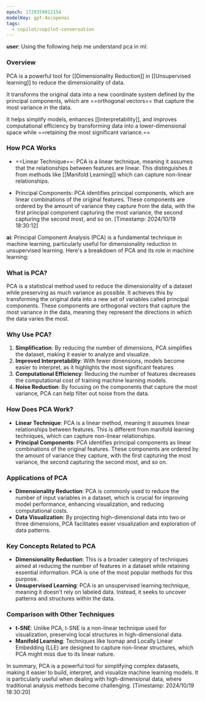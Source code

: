 ```yaml
---
epoch: 1729359012154
modelKey: gpt-4o|openai
tags:
  - copilot/copilot-conversation
---
```


**user**: Using the following help me understand pca in ml:

### Overview

PCA is a powerful tool for [[Dimensionality Reduction]] in [[Unsupervised learning]] to reduce the dimensionality of data. 

It transforms the original data into a new coordinate system defined by the principal components, which are ==orthogonal vectors== that capture the most variance in the data.

It helps simplify models, enhances [[interpretability]], and improves computational efficiency by transforming data into a lower-dimensional space while ==retaining the most significant variance.==
### How PCA Works

- ==Linear Technique==: PCA is a linear technique, meaning it assumes that the relationships between features are linear. This distinguishes it from methods like [[Manifold Learning]] which can capture non-linear relationships.

- Principal Components: PCA identifies principal components, which are linear combinations of the original features. These components are ordered by the amount of variance they capture from the data, with the first principal component capturing the most variance, the second capturing the second most, and so on.
[Timestamp: 2024/10/19 18:30:12]

**ai**: Principal Component Analysis (PCA) is a fundamental technique in machine learning, particularly useful for dimensionality reduction in unsupervised learning. Here's a breakdown of PCA and its role in machine learning:

### What is PCA?

PCA is a statistical method used to reduce the dimensionality of a dataset while preserving as much variance as possible. It achieves this by transforming the original data into a new set of variables called principal components. These components are orthogonal vectors that capture the most variance in the data, meaning they represent the directions in which the data varies the most.

### Why Use PCA?

1. **Simplification**: By reducing the number of dimensions, PCA simplifies the dataset, making it easier to analyze and visualize.
2. **Improved Interpretability**: With fewer dimensions, models become easier to interpret, as it highlights the most significant features.
3. **Computational Efficiency**: Reducing the number of features decreases the computational cost of training machine learning models.
4. **Noise Reduction**: By focusing on the components that capture the most variance, PCA can help filter out noise from the data.

### How Does PCA Work?

- **Linear Technique**: PCA is a linear method, meaning it assumes linear relationships between features. This is different from manifold learning techniques, which can capture non-linear relationships.
- **Principal Components**: PCA identifies principal components as linear combinations of the original features. These components are ordered by the amount of variance they capture, with the first capturing the most variance, the second capturing the second most, and so on.

### Applications of PCA

- **Dimensionality Reduction**: PCA is commonly used to reduce the number of input variables in a dataset, which is crucial for improving model performance, enhancing visualization, and reducing computational costs.
- **Data Visualization**: By projecting high-dimensional data into two or three dimensions, PCA facilitates easier visualization and exploration of data patterns.

### Key Concepts Related to PCA

- **Dimensionality Reduction**: This is a broader category of techniques aimed at reducing the number of features in a dataset while retaining essential information. PCA is one of the most popular methods for this purpose.
- **Unsupervised Learning**: PCA is an unsupervised learning technique, meaning it doesn't rely on labeled data. Instead, it seeks to uncover patterns and structures within the data.

### Comparison with Other Techniques

- **t-SNE**: Unlike PCA, t-SNE is a non-linear technique used for visualization, preserving local structures in high-dimensional data.
- **Manifold Learning**: Techniques like Isomap and Locally Linear Embedding (LLE) are designed to capture non-linear structures, which PCA might miss due to its linear nature.

In summary, PCA is a powerful tool for simplifying complex datasets, making it easier to build, interpret, and visualize machine learning models. It is particularly useful when dealing with high-dimensional data, where traditional analysis methods become challenging.
[Timestamp: 2024/10/19 18:30:20]